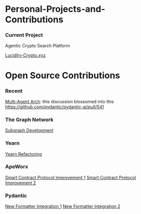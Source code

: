 # Personal-Projects-and-Contributions


### Current Project

Agentic Crypto Search Platform

[Lucidity-Crypto.xyz](https://lucidity-crypto.xyz/)


# Open Source Contributions

### Recent


[Multi-Agent Arch](https://github.com/pydantic/pydantic-ai/issues/120): this discussion blossomed into this https://github.com/pydantic/pydantic-ai/pull/541


### The Graph Network

[Subgraph Development](https://thegraph.com/explorer/subgraphs/GGkMhbpRrMgPK9zjri1wm2sdPVUtj1eY1ieXhTKWPviT?view=Query&chain=arbitrum-one)

### Yearn

[Yearn Refactoring](https://github.com/yearn/ydata/pull/24)

### ApeWorx

[Smart Contract Protocol Improvement 1](https://github.com/ApeAcademy/ERC721/pull/6)
[Smart Contract Protocol Improvement 2](https://github.com/ApeAcademy/ERC721/pull/7)

### Pydantic

[New Formatter Integration 1](https://github.com/pydantic/pydantic/pull/7930)
[New Formatter Integration 2](https://github.com/pydantic/pydantic-core/pull/1051)
